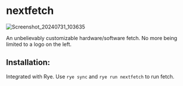 # nextfetch

![Screenshot_20240731_103635](https://github.com/user-attachments/assets/80f3b522-7694-40a9-91d8-1adc327d14a7)

An unbelievably customizable hardware/software fetch. No more being limited to a logo on the left.

## Installation:
Integrated with Rye. Use `rye sync` and `rye run nextfetch` to run fetch.
